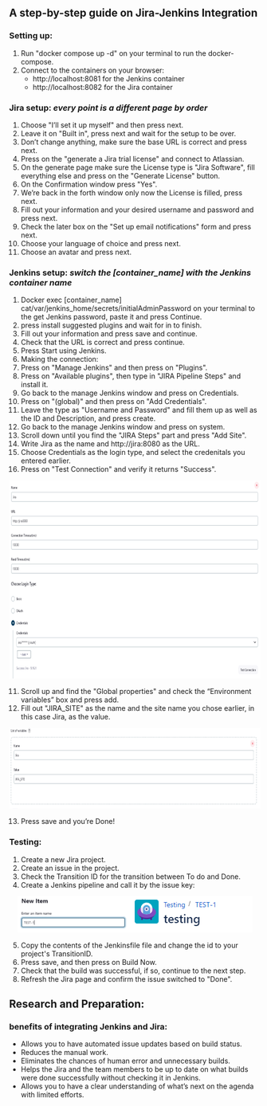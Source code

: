 ## A step-by-step guide on Jira-Jenkins Integration

### Setting up:
1. Run "docker compose up -d" on your terminal to run the docker-compose.
2. Connect to the containers on your browser:
    - http://localhost:8081 for the Jenkins container
    - http://localhost:8082 for the Jira container


### Jira setup: *every point is a different page by order*
1.	Choose "I’ll set it up myself" and then press next.
2.	Leave it on "Built in", press next and wait for the setup to be over.
3.	Don’t change anything, make sure the base URL is correct and press next.
4.	Press on the "generate a Jira trial license" and connect to Atlassian.
5.	On the generate page make sure the License type is "Jira Software", fill everything else and press on the "Generate License" button.
6.	On the Confirmation window press "Yes".
7.	We’re back in the forth window only now the License is filled, press next.
8.	Fill out your information and your desired username and password and press next.
9.	Check the later box on the "Set up email notifications" form and press next.
10.	 Choose your language of choice and press next.
11.	 Choose an avatar and press next.


### Jenkins setup: *switch the [container_name] with the Jenkins container name*
1.	Docker exec [container_name] cat/var/jenkins_home/secrets/initialAdminPassword on your terminal to the get Jenkins password, paste it and press Continue.
2.	press install suggested plugins and wait for in to finish.
3.	Fill out your information and press save and continue.
4.	Check that the URL is correct and press continue.
5.	Press Start using Jenkins.
4. Making the connection:
1.	Press on "Manage Jenkins" and then press on "Plugins".
2.	Press on "Available plugins", then type in "JIRA Pipeline Steps" and install it.
3.	Go back to the manage Jenkins window and press on Credentials.
4.	Press on "(global)" and then press on "Add Credentials".
5.	Leave the type as "Username and Password" and fill them up as well as the ID and Description, and press create.
6.	Go back to the manage Jenkins window and press on system.
7.	Scroll down until you find the "JIRA Steps" part and press "Add Site".
8.	Write Jira as the name and http://jira:8080 as the URL.
9.	Choose Credentials as the login type, and select the credenitals you entered earlier.
10.	 Press on "Test Connection" and verify it returns "Success".
<div align="center"><img src="/images/site.png" alt="site" width="780" height="398"></div>

11.	 Scroll up and find the "Global properties" and check the “Environment variables” box and press add.
12.	 Fill out "JIRA_SITE" as the name and the site name you chose earlier, in this case Jira, as the value.
<div align="center"><img src="/images/var.png" alt="var" width="785" height="162"></div>

13.	 Press save and you’re Done!


### Testing:
1.	Create a new Jira project.
2.	Create an issue in the project.
3.	Check the Transition ID for the transition between To do and Done.
4.	Create a Jenkins pipeline and call it by the issue key:
<div align="center"><img src="/images/1.png" alt="site" width="230" height="73"><img src="/images/2.png" alt="site" width="242" height="73"></div>

5.	Copy the contents of the Jenkinsfile file and change the id to your project's TransitionID.
6.	Press save, and then press on Build Now.
7.	Check that the build was successful, if so, continue to the next step.
8.	Refresh the Jira page and confirm the issue switched to "Done".



## Research and Preparation:
### benefits of integrating Jenkins and Jira:
-	Allows you to have automated issue updates based on build status.
-	Reduces the manual work.
-	Eliminates the chances of human error and unnecessary builds.
-	Helps the Jira and the team members to be up to date on what builds were done successfully without checking it in Jenkins.
-	Allows you to have a clear understanding of what’s next on the agenda with limited efforts.
